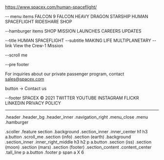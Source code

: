 https://www.spacex.com/human-spaceflight/

-- menu items
FALCON 9
FALCON HEAVY
DRAGON
STARSHIP
HUMAN SPACEFLIGHT
RIDESHARE
SHOP

--hamburger items
SHOP
MISSION
LAUNCHES
CAREERS
UPDATES

--title
HUMAN SPACEFLIGHT
--subtitle
MAKING LIFE MULTIPLANETARY
--link
View the Crew-1 Mission

--scroll me

--pre footer

<p class="section-footer-a animate" style="visibility: inherit; opacity: 1; transform: translate3d(0px, 0px, 0px);">
For inquiries about our private passenger program, contact 
<a tabindex="0" href="mailto:sales@spacex.com">
sales@spacex.com</a>
</p>
button -> Contact us

--footer
SPACEX © 2021
TWITTER
YOUTUBE
INSTAGRAM
FLICKR
LINKEDIN
PRIVACY
POLICY


----------------------------
.header
  .header_bg
  .header_inner
  .navigation_right
  .menu_close
  .menu
  .hamburger

.scoller
  .feature section
    .background
    .section_inner
      .inner_center
        h1
        h3
        a.button
      .scroll_me
  .section (info)
  .section (earth)
    .background
    .section_inner
      .inner_right_middle
        h3
        h2
        p
        a.button
  .section (iss)
  .section (moon)
  .section (mars)
  .section (footer)
    .section_content
      .content_center
        .tall_line
        p
        a.button
  .footer
    p
      span
      a X 6
